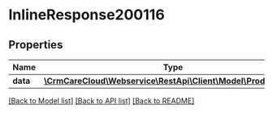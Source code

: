 # InlineResponse200116

## Properties
Name | Type | Description | Notes
------------ | ------------- | ------------- | -------------
**data** | [**\CrmCareCloud\Webservice\RestApi\Client\Model\ProductGroup**](ProductGroup.md) |  | [optional] 

[[Back to Model list]](../../README.md#documentation-for-models) [[Back to API list]](../../README.md#documentation-for-api-endpoints) [[Back to README]](../../README.md)

